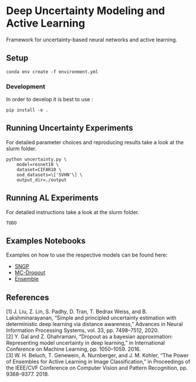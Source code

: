 # Deep Uncertainty Modeling and Active Learning

Framework for uncertainty-based neural networks and active learning.

## Setup
```
conda env create -f environment.yml
```

### Development
In order to develop it is best to use :
```
pip install -e .
```

## Running Uncertainty Experiments
For detailed parameter choices and reproducing results take a look at the slurm folder.
```
python uncertainty.py \
    model=resnet18 \
    dataset=CIFAR10 \
    ood_datasets=\['SVHN'\] \
    output_dir=./output
```

## Running AL Experiments
For detailed instructions take a look at the slurm folder.
```
TODO
```

## Examples Notebooks
Examples on how to use the respective models can be found here:
- [SNGP](notebooks/2D-Examples/sngp.ipynb)
- [MC-Dropout](notebooks/2D-Examples/mc-dropout.ipynb)
- [Ensemble](notebooks/2D-Examples/ensemble.ipynb)


## References
[1] J. Liu, Z. Lin, S. Padhy, D. Tran, T. Bedrax Weiss, and B. Lakshminarayanan, “Simple and principled uncertainty estimation with deterministic deep learning via distance awareness,” Advances in Neural Information Processing Systems, vol. 33, pp. 7498–7512, 2020.  
[2] Y. Gal and Z. Ghahramani, “Dropout as a bayesian approximation: Representing model uncertainty in deep learning,” in International Conference on Machine Learning, pp. 1050–1059. 2016.  
[3] W. H. Beluch, T. Genewein, A. Nurnberger, and J. M. Kohler, “The Power of Ensembles for Active Learning in Image Classification,” in Proceedings of the IEEE/CVF Conference on Computer Vision and Pattern Recognition, pp. 9368–9377. 2018.  